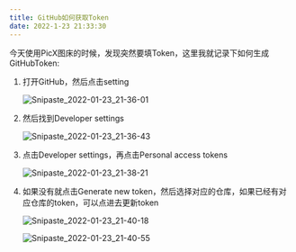 ```yaml
---
title: GitHub如何获取Token
date: 2022-1-23 21:33:30
---
```


今天使用PicX图床的时候，发现突然要填Token，这里我就记录下如何生成GitHubToken:

1. 打开GitHub，然后点击setting

   ![Snipaste_2022-01-23_21-36-01](https://cdn.jsdelivr.net/gh/stormwasd/image-hosting@master/20220123/Snipaste_2022-01-23_21-36-01.36ws8kajv8m0.webp)

2. 然后找到Developer settings

   ![Snipaste_2022-01-23_21-36-43](https://cdn.jsdelivr.net/gh/stormwasd/image-hosting@master/20220123/Snipaste_2022-01-23_21-36-43.62483r79syw0.webp)

3. 点击Developer settings，再点击Personal access tokens

   ![Snipaste_2022-01-23_21-38-21](https://cdn.jsdelivr.net/gh/stormwasd/image-hosting@master/20220123/Snipaste_2022-01-23_21-38-21.2hi5hbegoew0.webp)

4. 如果没有就点击Generate new token，然后选择对应的仓库，如果已经有对应仓库的token，可以点进去更新token

   ![Snipaste_2022-01-23_21-40-18](https://cdn.jsdelivr.net/gh/stormwasd/image-hosting@master/20220123/Snipaste_2022-01-23_21-40-18.3hn5nnfl8t60.webp)

   ![Snipaste_2022-01-23_21-40-55](https://cdn.jsdelivr.net/gh/stormwasd/image-hosting@master/20220123/Snipaste_2022-01-23_21-40-55.u1xshwdnu6o.webp)

   

